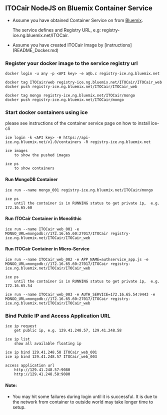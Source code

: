 ## ITOCair NodeJS on Bluemix Container Service 


* Assume you have obtained Container Service on from [Bluemix](https://console.ng.bluemix.net). 

	The service defines <API key> and Registry URL, e.g: registry-ice.ng.bluemix.net/ITOCair. 

* Assume you have created  ITOCair Image by [instructions] (README_Docker.md)


###  Register your docker image to the service registry url 

	docker login -u any -p <API key> -e a@b.c registry-ice.ng.bluemix.net
	
	docker tag ITOCair/web registry-ice.ng.bluemix.net/ITOCair/ITOCair_web
	docker push registry-ice.ng.bluemix.net/ITOCair/ITOCair_web
	
	docker tag mongo registry-ice.ng.bluemix.net/ITOCair/mongo
	docker push registry-ice.ng.bluemix.net/ITOCair/mongo


### Start docker containers using ice 

please see instructions of the container service page on how to install ice-cli

	ice login -k <API key> -H https://api-ice.ng.bluemix.net/v1.0/containers -R registry-ice.ng.bluemix.net
	
	ice images 
		to show the pushed images
		
	ice ps
		to show containers


#### Run MongoDB Container

	ice run --name mongo_001 registry-ice.ng.bluemix.net/ITOCair/mongo
	
	ice ps  
		until the container is in RUNNING status to get private ip,  e.g. 172.16.65.60


#### Run ITOCair Container in Monolithic


	ice run --name ITOCair_web_001 -e MONGO_URL=mongodb://172.16.65.60:27017/ITOCair registry-ice.ng.bluemix.net/ITOCair/ITOCair_web
	

#### Run ITOCair Container in Micro-Service

	ice run --name ITOCair_web_002 -e APP_NAME=authservice_app.js -e MONGO_URL=mongodb://172.16.65.60:27017/ITOCair registry-ice.ng.bluemix.net/ITOCair/ITOCair_web
	
	ice ps  
		until the container is in RUNNING status to get private ip,  e.g. 172.16.65.54
	
	ice run --name ITOCair_web_003 -e AUTH_SERVICE=172.16.65.54:9443 -e MONGO_URL=mongodb://172.16.65.60:27017/ITOCair registry-ice.ng.bluemix.net/ITOCair/ITOCair_web
		
		
### Bind Public IP and Access Application URL

	ice ip request   
		get public ip, e.g. 129.41.248.57, 129.41.248.58

	ice ip list
		show all available floating ip

	ice ip bind 129.41.248.58 ITOCair_web_001
	ice ip bind 129.41.248.57 ITOCair_web_003

	access application url
		http://129.41.248.57:9080
		http://129.41.248.58:9080
	
#### Note:

* You may hit some failures during login until it is successful. It is due to the network from container to outside world may take longer time to setup.

